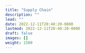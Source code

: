 ```yaml
---
title: "Supply Chain"
description: ""
lead: ""
date: 2022-12-11T20:40:20-0800
lastmod: 2022-12-11T20:40:20-0800
draft: false
images: []
weight: 1500
---
```

